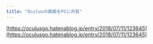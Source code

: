 ```yaml
---
title: "Oculusの画面をPCに共有"
---
```


[https://oculusgo.hatenablog.jp/entry/2018/07/11/123645](https://oculusgo.hatenablog.jp/entry/2018/07/11/123645)
